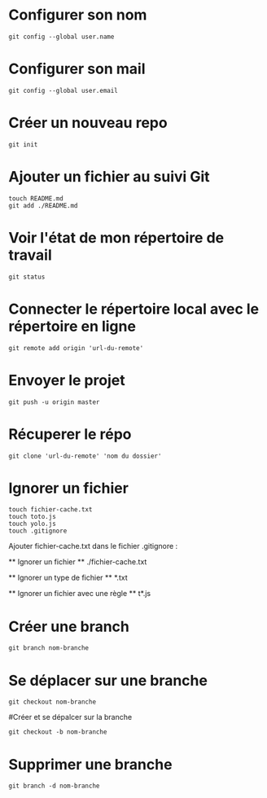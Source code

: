 # Configurer son nom 
````
git config --global user.name
````

# Configurer son mail 
````
git config --global user.email
````

# Créer un nouveau repo
```
git init
```

# Ajouter un fichier au suivi Git
````
touch README.md
git add ./README.md
````

# Voir l'état de mon répertoire de travail
````
git status
````

# Connecter le répertoire local avec le répertoire en ligne
````
git remote add origin 'url-du-remote'
````

# Envoyer le projet 
````
git push -u origin master
````

# Récuperer le répo
````
git clone 'url-du-remote' 'nom du dossier'
````
# Ignorer un fichier
````
touch fichier-cache.txt
touch toto.js
touch yolo.js
touch .gitignore
````

Ajouter fichier-cache.txt dans le fichier .gitignore :

** Ignorer un fichier **
./fichier-cache.txt

** Ignorer un type de fichier **
*.txt

** Ignorer un fichier avec une règle **
t*.js

# Créer une branch
````
git branch nom-branche
````

# Se déplacer sur une branche
````
git checkout nom-branche
````

#Créer et se dépalcer sur la branche
````
git checkout -b nom-branche
````

# Supprimer une branche
````
git branch -d nom-branche
````
